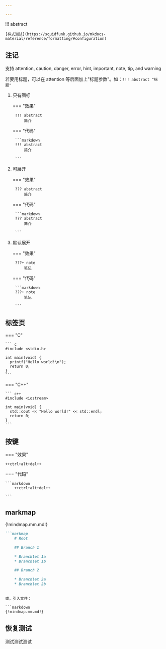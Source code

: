 ```yaml
---

---
```




!!! abstract 

    [样式测试](https://squidfunk.github.io/mkdocs-material/reference/formatting/#configuration)



## 注记

支持 attention, caution, danger, error, hint, important, note, tip, and warning

若要用标题，可以在 attention 等后面加上"标题参数"。如：`!!! abstract "标题"`

1. 只有图标

    === "效果"

        !!! abstract
            简介

    === "代码"

        ```markdown
        !!! abstract
            简介

        ```
        
2. 可展开

    === "效果"

        ??? abstract
            简介

    === "代码"

        ```markdown
        ??? abstract
            简介

        ```

3. 默认展开

    === "效果"

        ???+ note
            笔记

    === "代码"

        ```markdown
        ???+ note
            笔记

        ```

## 标签页

=== "C"

    ``` c
    #include <stdio.h>

    int main(void) {
      printf("Hello world!\n");
      return 0;
    }
    ```

=== "C++"

    ``` c++
    #include <iostream>

    int main(void) {
      std::cout << "Hello world!" << std::endl;
      return 0;
    }
    ```
## 按键

=== "效果"

    ++ctrl+alt+del++

=== "代码"

    ```markdown
        ++ctrl+alt+del++

    ```

## markmap

{!mindmap.mm.md!}

    
```markdown
```markmap
    # Root

    ## Branch 1

    * Branchlet 1a
    * Branchlet 1b

    ## Branch 2

    * Branchlet 2a
    * Branchlet 2b
``` 
``` 

或，引入文件：

```markdown
{!mindmap.mm.md!}
```

<!-- -->

## 恢复测试

测试测试测试